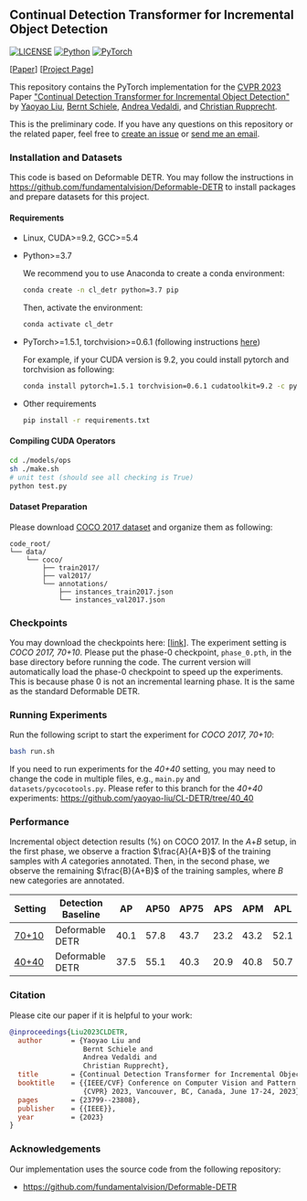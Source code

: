 ## Continual Detection Transformer for Incremental Object Detection

[![LICENSE](https://img.shields.io/github/license/yaoyao-liu/E3BM?style=flat-square)](https://github.com/yaoyao-liu/CL-DETR/blob/master/LICENSE)
[![Python](https://img.shields.io/badge/python-3.7-blue.svg?style=flat-square&logo=python&color=3776AB&logoColor=3776AB)](https://www.python.org/)
[![PyTorch](https://img.shields.io/badge/pytorch-1.5.1-%237732a8?style=flat-square&logo=PyTorch&color=EE4C2C)](https://pytorch.org/)

[[Paper](https://www.cs.jhu.edu/~yyliu/preprints/Continual_Detection_Transformer_for_Incremental_Object_Detection.pdf)] [[Project Page](https://lyy.mpi-inf.mpg.de/CL-DETR/)]

This repository contains the PyTorch implementation for the [CVPR 2023](https://cvpr2023.thecvf.com/) Paper ["Continual Detection Transformer for Incremental Object Detection"](https://www.cs.jhu.edu/~yyliu/preprints/Continual_Detection_Transformer_for_Incremental_Object_Detection.pdf) by [Yaoyao Liu](https://yyliu.net/), [Bernt Schiele](https://www.mpi-inf.mpg.de/departments/computer-vision-and-multimodal-computing/people/bernt-schiele/), [Andrea Vedaldi](https://www.robots.ox.ac.uk/~vedaldi/), and [ Christian Rupprecht](https://chrirupp.github.io/). 

This is the preliminary code. If you have any questions on this repository or the related paper, feel free to [create an issue](https://github.com/yaoyao-liu/CL-DETR/issues/new) or [send me an email](mailto:yyliu@cs.jhu.edu).

### Installation and Datasets

This code is based on Deformable DETR. You may follow the instructions in <https://github.com/fundamentalvision/Deformable-DETR> to install packages and prepare datasets for this project.

#### Requirements

* Linux, CUDA>=9.2, GCC>=5.4
  
* Python>=3.7

    We recommend you to use Anaconda to create a conda environment:
    ```bash
    conda create -n cl_detr python=3.7 pip
    ```
    Then, activate the environment:
    ```bash
    conda activate cl_detr
    ```
  
* PyTorch>=1.5.1, torchvision>=0.6.1 (following instructions [here](https://pytorch.org/))

    For example, if your CUDA version is 9.2, you could install pytorch and torchvision as following:
    ```bash
    conda install pytorch=1.5.1 torchvision=0.6.1 cudatoolkit=9.2 -c pytorch
    ```
  
* Other requirements
    ```bash
    pip install -r requirements.txt
    ```

#### Compiling CUDA Operators
```bash
cd ./models/ops
sh ./make.sh
# unit test (should see all checking is True)
python test.py
```

#### Dataset Preparation

Please download [COCO 2017 dataset](https://cocodataset.org/) and organize them as following:

```
code_root/
└── data/
    └── coco/
        ├── train2017/
        ├── val2017/
        └── annotations/
        	├── instances_train2017.json
        	└── instances_val2017.json
```

### Checkpoints 

You may download the checkpoints here: \[[link](https://drive.google.com/drive/folders/1kKLl1MMRMTU4uTc5isoq2wPJjSH-3VhE?usp=sharing)\]. The experiment setting is *COCO 2017, 70+10*. Please put the phase-0 checkpoint, `phase_0.pth`, in the base directory before running the code. The current version will automatically load the phase-0 checkpoint to speed up the experiments. This is because phase 0 is not an incremental learning phase. It is the same as the standard Deformable DETR.

### Running Experiments

Run the following script to start the experiment for *COCO 2017, 70+10*:
```bash
bash run.sh
```
If you need to run experiments for the *40+40* setting, you may need to change the code in multiple files, e.g., `main.py` and `datasets/pycocotools.py`. Please refer to this branch for the *40+40* experiments: <https://github.com/yaoyao-liu/CL-DETR/tree/40_40>

### Performance

Incremental object detection results (%) on COCO 2017. In the *A*+*B* setup, in the first phase, we observe a fraction $\frac{A}{A+B}$ of the training samples with
*A* categories annotated. Then, in the second phase, we observe the remaining $\frac{B}{A+B}$ of the training samples, where *B* new categories are annotated.

| Setting          | Detection Baseline  | AP  | AP50  | AP75 | APS | APM | APL |
| --------------  |---------- | ----------  | ----------   |------------ | ------------ |------------ | ------------ |
| [70+10](https://github.com/yaoyao-liu/CL-DETR/tree/70_10) | Deformable DETR | 40.1 | 57.8 | 43.7 | 23.2 | 43.2 | 52.1 |
| [40+40](https://github.com/yaoyao-liu/CL-DETR/tree/40_40) | Deformable DETR | 37.5 | 55.1 | 40.3 | 20.9 | 40.8 | 50.7 |

### Citation

Please cite our paper if it is helpful to your work:

```bibtex
@inproceedings{Liu2023CLDETR,
  author       = {Yaoyao Liu and
                  Bernt Schiele and
                  Andrea Vedaldi and
                  Christian Rupprecht},
  title        = {Continual Detection Transformer for Incremental Object Detection},
  booktitle    = {{IEEE/CVF} Conference on Computer Vision and Pattern Recognition,
                  {CVPR} 2023, Vancouver, BC, Canada, June 17-24, 2023},
  pages        = {23799--23808},
  publisher    = {{IEEE}},
  year         = {2023}
}
```

### Acknowledgements

Our implementation uses the source code from the following repository:
- <https://github.com/fundamentalvision/Deformable-DETR>
